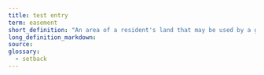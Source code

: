 ```yaml
---
title: test entry
term: easement
short_definition: "An area of a resident's land that may be used by a government entity or neighbor. If there is an easement on your land, you may not build on it."
long_definition_markdown:
source:
glossary:
  - setback
---
```


